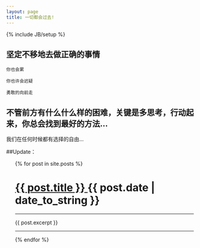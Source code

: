 ```yaml
---
layout: page
title: 一切都会过去!
---
```

{% include JB/setup %}


## 坚定不移地去做正确的事情 

    
    你也会累
   
    你也许会迟疑
      
    勇敢的向前走
      
	  

    
## 不管前方有什么什么样的困难，关键是多思考，行动起来，你总会找到最好的方法...
   我们在任何时候都有选择的自由...


##Update：

<ul class="posts">
{% for post in site.posts %}
<h1>
  <a href="{{ post.url }}">
    {{ post.title }}
  </a> 
	<span class="time_show"></span>
	{{ post.date | date_to_string }}
</h1>
<hr>
{{ post.excerpt }}
<hr>
{% endfor %}
</ul>




